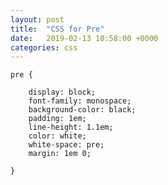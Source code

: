 ```yaml
---
layout: post
title:  "CSS for Pre"
date:   2019-02-13 10:58:00 +0000
categories: css
---
```


    pre {
    
        display: block;
        font-family: monospace;
        background-color: black;
        padding: 1em;
        line-height: 1.1em;
        color: white;
        white-space: pre;
        margin: 1em 0;
        
    }